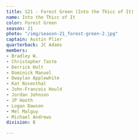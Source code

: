```yaml
---
title: S21 - Forest Green (Into the Thicc of It)
name: Into the Thicc of It
color: Forest Green
season: 21
photo: "/img/season-21_forest-green-2.jpg"
captain: Austin Plier
quarterback: JC Adams
members:
- Bradley W.
- Christopher Taste
- Derrick Holt
- Dominick Manuel
- Dwaylan Applewhite
- Kat Rosenthal
- John-Francois Hould
- Jordan Johnson
- JP Hooth
- Logan Dawson
- Mel Malguy
- Michael Andrews
division: B

---
```

